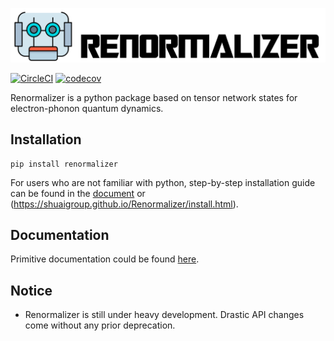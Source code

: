 ![logo](./doc/source/logo.png)

[![CircleCI](https://circleci.com/gh/shuaigroup/Renormalizer.svg?style=svg)](https://app.circleci.com/pipelines/github/shuaigroup/Renormalizer)
[![codecov](https://codecov.io/gh/shuaigroup/Renormalizer/branch/master/graph/badge.svg?token=T266FE7X9S)](https://codecov.io/gh/shuaigroup/Renormalizer)

Renormalizer is a python package based on tensor network states for electron-phonon quantum dynamics.

## Installation
```
pip install renormalizer
```

For users who are not familiar with python, step-by-step installation guide can be found in the [document](https://github.com/shuaigroup/Renormalizer/wiki/Installation-guide) or (https://shuaigroup.github.io/Renormalizer/install.html).

## Documentation
Primitive documentation could be found [here](https://shuaigroup.github.io/Renormalizer/).

## Notice
* Renormalizer is still under heavy development. Drastic API changes come without any prior deprecation.